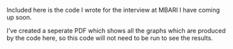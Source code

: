Included here is the code I wrote for the interview at MBARI I have coming up soon.

I've created a seperate PDF which shows all the graphs which are produced by the code here, so this code will not need to be run to see the results.
